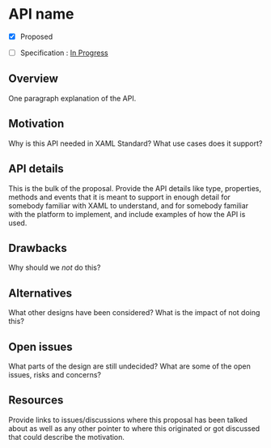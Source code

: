 # API name

* [x] Proposed
* [ ] Specification : [In Progress](proposals)


## Overview
[overview]: #overview

One paragraph explanation of the API.

## Motivation
[motivation]: #motivation

Why is this API needed in XAML Standard? What use cases does it support?

## API details
[details]: #details

This is the bulk of the proposal. Provide the API details like type, properties, methods and events that it is meant to support in enough detail for somebody familiar with XAML to understand, and for somebody familiar with the platform to implement, and include examples of how the API is used. 

## Drawbacks
[drawbacks]: #drawbacks

Why should we *not* do this?

## Alternatives
[alternatives]: #alternatives

What other designs have been considered? What is the impact of not doing this?

## Open issues
[open]: #open-issues

What parts of the design are still undecided? What are some of the open issues, risks and concerns?

## Resources
[resources]: #resources

Provide links to issues/discussions where this proposal has been talked about as well as any other pointer to where this originated or got discussed that could describe the motivation.
